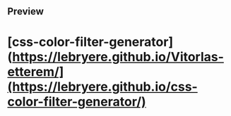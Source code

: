 ## Preview
# [css-color-filter-generator](https://lebryere.github.io/Vitorlas-etterem/](https://lebryere.github.io/css-color-filter-generator/)
